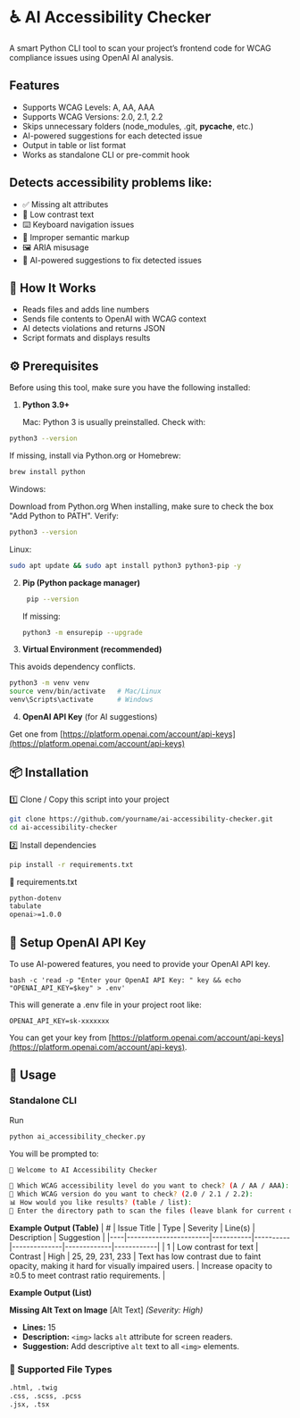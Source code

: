 # ♿ AI Accessibility Checker
A smart Python CLI tool to scan your project’s frontend code for WCAG compliance issues using OpenAI AI analysis.

## Features
- Supports WCAG Levels: A, AA, AAA
- Supports WCAG Versions: 2.0, 2.1, 2.2
- Skips unnecessary folders (node_modules, .git, __pycache__, etc.)
- AI-powered suggestions for each detected issue
- Output in table or list format
- Works as standalone CLI or pre-commit hook

## Detects accessibility problems like:
- ✅ Missing alt attributes
- 🎨 Low contrast text
- ⌨️ Keyboard navigation issues
- 📜 Improper semantic markup
- 🖼️ ARIA misusage
- 🧠 AI-powered suggestions to fix detected issues

## 🧠 How It Works

- Reads files and adds line numbers
- Sends file contents to OpenAI with WCAG context
- AI detects violations and returns JSON
- Script formats and displays results

## ⚙️ Prerequisites
Before using this tool, make sure you have the following installed:
1. **Python 3.9+**
    
    Mac: 
Python 3 is usually preinstalled. Check with:

```bash
python3 --version
```

If missing, install via Python.org or Homebrew:

```bash
brew install python
```

Windows:

Download from Python.org
When installing, make sure to check the box "Add Python to PATH".
Verify:

```bash
python3 --version
```

Linux:

```bash
sudo apt update && sudo apt install python3 python3-pip -y
```


2. **Pip (Python package manager)**

   ```bash
    pip --version
    ```

    If missing:
    ```bash
    python3 -m ensurepip --upgrade
    ```

3. **Virtual Environment (recommended)**

  This avoids dependency conflicts.
  
  ```bash
python3 -m venv venv
source venv/bin/activate   # Mac/Linux
venv\Scripts\activate      # Windows
```

4. **OpenAI API Key** (for AI suggestions)

  Get one from [https://platform.openai.com/account/api-keys](https://platform.openai.com/account/api-keys)

## 📦 Installation

1️⃣ Clone / Copy this script into your project

```bash
git clone https://github.com/yourname/ai-accessibility-checker.git
cd ai-accessibility-checker
```

2️⃣ Install dependencies

```bash
pip install -r requirements.txt
```

📄 requirements.txt

```bash
python-dotenv
tabulate
openai>=1.0.0
```

## 🔐 Setup OpenAI API Key

To use AI-powered features, you need to provide your OpenAI API key.
    
    bash -c 'read -p "Enter your OpenAI API Key: " key && echo "OPENAI_API_KEY=$key" > .env'

This will generate a .env file in your project root like:

    OPENAI_API_KEY=sk-xxxxxxx

You can get your key from [https://platform.openai.com/account/api-keys](https://platform.openai.com/account/api-keys).

## 🚀 Usage

### Standalone CLI
Run

```bash
python ai_accessibility_checker.py
```

You will be prompted to:

```bash
👋 Welcome to AI Accessibility Checker

🧩 Which WCAG accessibility level do you want to check? (A / AA / AAA):
📘 Which WCAG version do you want to check? (2.0 / 2.1 / 2.2): 
📊 How would you like results? (table / list): 
📂 Enter the directory path to scan the files (leave blank for current directory): 
```

**Example Output (Table)**
| #  | Issue Title           | Type      | Severity | Line(s)      | Description | Suggestion |
|----|-----------------------|-----------|----------|--------------|-------------|------------|
| 1  | Low contrast for text | Contrast  | High     | 25, 29, 231, 233 | Text has low contrast due to faint opacity, making it hard for visually impaired users. | Increase opacity to ≥0.5 to meet contrast ratio requirements. |

**Example Output (List)**

**Missing Alt Text on Image** [Alt Text] _(Severity: High)_
   - **Lines:** 15  
   - **Description:** `<img>` lacks `alt` attribute for screen readers.  
   - **Suggestion:** Add descriptive `alt` text to all `<img>` elements.

### 📂 Supported File Types

```bash
.html, .twig
.css, .scss, .pcss
.jsx, .tsx
```
